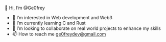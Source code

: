 👋 Hi, I’m @Ge0frey
- 👀 I’m interested in Web development and Web3
- 🌱 I’m currently learning C and Rust
- 💞️ I’m looking to collaborate on real world projects to enhance my skills
- 📫 How to reach me ge0freydev@gmail.com

<!---
Ge0frey/Ge0frey is a ✨ special ✨ repository because its `README.md` (this file) appears on your GitHub profile.
You can click the Preview link to take a look at your changes.
--->
